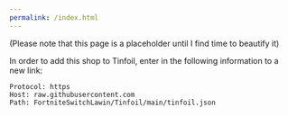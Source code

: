 ```yaml
---
permalink: /index.html
---
```

(Please note that this page is a placeholder until I find time to beautify it)

In order to add this shop to Tinfoil, enter in the following information to a new link:

```
Protocol: https
Host: raw.githubusercontent.com
Path: FortniteSwitchLawin/Tinfoil/main/tinfoil.json
```
